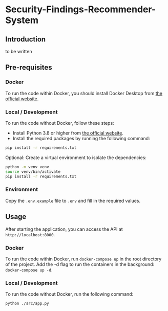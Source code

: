 # Security-Findings-Recommender-System

## Introduction
to be written

## Pre-requisites

### Docker
To run the code within Docker, you should install Docker Desktop from [the official website](https://www.docker.com/products/docker-desktop).

### Local / Development
To run the code without Docker, follow these steps:
- Install Python 3.8 or higher from [the official website](https://www.python.org/downloads/).
- Install the required packages by running the following command:
```bash
pip install -r requirements.txt
```

Optional: Create a virtual environment to isolate the dependencies:
```bash
python -m venv venv
source venv/bin/activate
pip install -r requirements.txt
```

### Environment
Copy the `.env.example` file to `.env` and fill in the required values.

## Usage

After starting the application, you can access the API at `http://localhost:8000`.

### Docker
To run the code within Docker, run `docker-compose up` in the root directory of the project.
Add the -d flag to run the containers in the background: `docker-compose up -d`.

### Local / Development
To run the code without Docker, run the following command:
```bash
python ./src/app.py
```